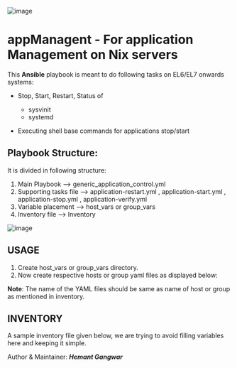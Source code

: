 ![image](https://user-images.githubusercontent.com/38517925/86527948-5f983e80-bec1-11ea-9be7-03a6cc7792c8.png)

# appManagent - For application Management on Nix servers

This **Ansible** playbook is meant to do following tasks on EL6/EL7 onwards systems:

- Stop, Start, Restart, Status of
  - sysvinit
  - systemd
  
- Executing shell base commands for applications stop/start

## **Playbook Structure**:

It is divided in following structure:

1. Main Playbook --> generic_application_control.yml
2. Supporting tasks file --> application-restart.yml , application-start.yml , application-stop.yml , application-verify.yml
3. Variable placement --> host_vars or group_vars
4. Inventory file --> Inventory

![image](https://user-images.githubusercontent.com/38517925/98974756-4708f680-253b-11eb-8276-106ad5253412.png)

## USAGE

1. Create host_vars or group_vars directory.
2. Now create respective hosts or group yaml files as displayed below:

**Note**: The name of the YAML files should be same as name of host or group as mentioned in inventory.

## INVENTORY

A sample inventory file given below, we are trying to avoid filling variables here and keeping it simple.

Author & Maintainer: ***Hemant Gangwar***

